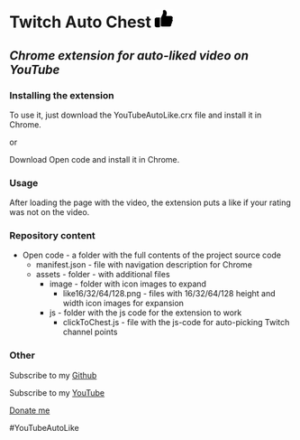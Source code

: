 # Twitch Auto Chest ![](https://github.com/SailorStat/YouTubeAutoLike/blob/main/Open%20code/assets/image/like32.png?raw=true)
## _Chrome extension for auto-liked video on YouTube_
### Installing the extension
To use it, just download the YouTubeAutoLike.crx file and install it in Chrome.

or

Download Open code and install it in Chrome.

### Usage
After loading the page with the video, the extension puts a like if your rating was not on the video.

### Repository content
- Open code - a folder with the full contents of the project source code
    - manifest.json - file with navigation description for Chrome
    - assets - folder - with additional files
        - image - folder with icon images to expand
            - like16/32/64/128.png - files with 16/32/64/128 height and width icon images for expansion
        - js - folder with the js code for the extension to work
            - clickToChest.js - file with the js-code for auto-picking Twitch channel points

### Other
Subscribe to my [Github](https://github.com/SailorStat)

Subscribe to my [YouTube](https://www.youtube.com/channel/UCEh0vKIb7axCezBKca-CCeg)

[Donate me](https://donatepay.ru/don/BootCamp_RU)

#YouTubeAutoLike

